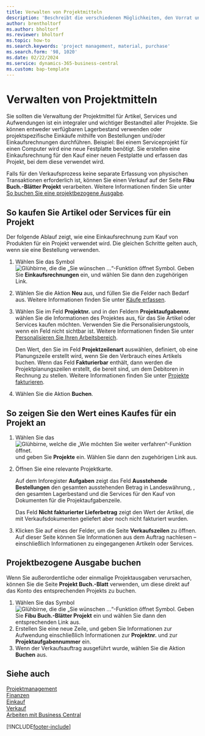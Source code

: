 ```yaml
---
title: Verwalten von Projektmitteln
description: 'Beschreibt die verschiedenen Möglichkeiten, den Vorrat und Kauf von Material und Dienstleistungen für Projekte zu verwalten.'
author: brentholtorf
ms.author: bholtorf
ms.reviewer: bholtorf
ms.topic: how-to
ms.search.keywords: 'project management, material, purchase'
ms.search.form: '98, 1020'
ms.date: 02/22/2024
ms.service: dynamics-365-business-central
ms.custom: bap-template
---
```

# <a name="manage-project-supplies"></a>Verwalten von Projektmitteln

Sie sollten die Verwaltung der Projektmittel für Artikel, Services und Aufwendungen ist ein integraler und wichtiger Bestandteil aller Projekte. Sie können entweder verfügbaren Lagerbestand verwenden oder projektspezifische Einkäufe mithilfe von Bestellungen und/oder Einkaufsrechnungen durchführen. Beispiel: Bei einem Serviceprojekt für einen Computer wird eine neue Festplatte benötigt. Sie erstellen eine Einkaufsrechnung für den Kauf einer neuen Festplatte und erfassen das Projekt, bei dem diese verwendet wird.

Falls für den Verkaufsprozess keine separate Erfassung von physischen Transaktionen erforderlich ist, können Sie einen Verkauf auf der Seite **Fibu Buch.-Blätter Projekt** verarbeiten. Weitere Informationen finden Sie unter [So buchen Sie eine projektbezogene Ausgabe](projects-how-manage-project-supplies.md#to-post-a-project-related-expense).

## <a name="to-purchase-items-or-services-for-a-project"></a>So kaufen Sie Artikel oder Services für ein Projekt

Der folgende Ablauf zeigt, wie eine Einkaufsrechnung zum Kauf von Produkten für ein Projekt verwendet wird. Die gleichen Schritte gelten auch, wenn sie eine Bestellung verwenden.  

1. Wählen Sie das Symbol ![Glühbirne, die die „Sie wünschen ...“-Funktion öffnet](media/ui-search/search_small.png "Wie möchten Sie weiter verfahren") Symbol. Geben Sie **Einkaufsrechnungen** ein, und wählen Sie dann den zugehörigen Link.  
2. Wählen Sie die Aktion **Neu** aus, und füllen Sie die Felder nach Bedarf aus. Weitere Informationen finden Sie unter [Käufe erfassen](purchasing-how-record-purchases.md).
3. Wählen Sie im Feld **Projektnr.** und in den Feldern **Projektaufgabennr.** wählen Sie die Informationen des Projektes aus, für das Sie Artikel oder Services kaufen möchten. Verwenden Sie die Personalisierungstools, wenn ein Feld nicht sichtbar ist. Weitere Informationen finden Sie unter [Personalisieren Sie Ihren Arbeitsbereich](ui-personalization-user.md).

    Den Wert, den Sie im Feld **Projektzeilenart** auswählen, definiert, ob eine Planungszeile erstellt wird, wenn Sie den Verbrauch eines Artikels buchen. Wenn das Feld **Fakturierbar** enthält, dann werden die Projektplanungszeilen erstellt, die bereit sind, um dem Debitoren in Rechnung zu stellen. Weitere Informationen finden Sie unter [Projekte fakturieren](projects-how-invoice-jobs.md).
4. Wählen Sie die Aktion **Buchen**.

## <a name="to-view-the-value-of-purchases-for-a-project"></a>So zeigen Sie den Wert eines Kaufes für ein Projekt an

1. Wählen Sie das ![Glühbirne, welche die „Wie möchten Sie weiter verfahren“-Funktion öffnet.](media/ui-search/search_small.png "Wie möchten Sie weiter verfahren") und geben Sie **Projekte** ein. Wählen Sie dann den zugehörigen Link aus.
2. Öffnen Sie eine relevante Projektkarte.

    Auf dem Inforegister **Aufgaben** zeigt das Feld **Ausstehende Bestellungen** den gesamten ausstehenden Betrag in Landeswährung, , den gesamten Lagerbestand und die Services für den Kauf von Dokumenten für die Projektaufgabenzeile.  

    Das Feld **Nicht fakturierter Lieferbetrag** zeigt den Wert der Artikel, die mit Verkaufsdokumenten geliefert aber noch nicht fakturiert wurden.  
3. Klicken Sie auf eines der Felder, um die Seite **Verkaufszeilen** zu öffnen. Auf dieser Seite können Sie Informationen aus dem Auftrag nachlesen – einschließlich Informationen zu eingegangenen Artikeln oder Services.

## <a name="to-post-a-project-related-expense"></a>Projektbezogene Ausgabe buchen

Wenn Sie außerordentliche oder einmalige Projektausgaben verursachen, können Sie die Seite **Projekt Buch.-Blatt** verwenden, um diese direkt auf das Konto des entsprechenden Projekts zu buchen.

1. Wählen Sie das Symbol ![Glühbirne, die die „Sie wünschen ...“-Funktion öffnet](media/ui-search/search_small.png "Was möchten Sie tun?") Symbol. Geben Sie **Fibu Buch.-Blätter Projekt** ein und wählen Sie dann den entsprechenden Link aus.  
2. Erstellen Sie eine neue Zeile, und geben Sie Informationen zur Aufwendung einschließlich Informationen zur **Projektnr.** und zur **Projektaufgabennummer** ein.  
3. Wenn der Verkaufsauftrag ausgeführt wurde, wählen Sie die Aktion **Buchen** aus.

## <a name="see-also"></a>Siehe auch

[Projektmanagement](projects-manage-projects.md)  
[Finanzen](finance.md)  
[Einkauf](purchasing-manage-purchasing.md)  
[Verkauf](sales-manage-sales.md)  
[Arbeiten mit Business Central](ui-work-product.md)  

[!INCLUDE[footer-include](includes/footer-banner.md)]
